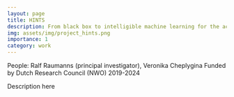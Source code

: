 ```yaml
---
layout: page
title: HINTS
description: From black box to intelligible machine learning for the accurate diagnosis of medical images
img: assets/img/project_hints.png
importance: 1
category: work
---
```




People: Ralf Raumanns (principal investigator), Veronika Cheplygina
Funded by Dutch Research Council (NWO)
2019-2024

Description here 
